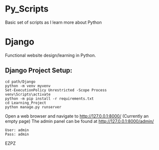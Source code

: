 # Py_Scripts
Basic set of scripts as I learn more about Python

# Django
Functional website design/learning in Python.

## Django Project Setup:
```
cd path/Django
python -m venv myvenv
Set-ExecutionPolicy Unrestricted -Scope Process
venv\Scripts\activate
python -m pip install -r requirements.txt
cd Learning_Project
python manage.py runserver
```
Open a web browser and navigate to http://127.0.0.1:8000/ (Currently an empty page) The admin panel can be found at http://127.0.0.1:8000/admin/
```
User: admin
Pass: admin
```

EZPZ